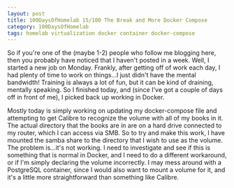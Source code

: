```yaml
---
layout: post
title: 100DaysOfHomelab 15/100 The Break and More Docker Compose
category: 100DaysOfHomelab
tags: homelab virtualization docker container docker-compose
---
```

So if you're one of the (maybe 1-2) people who follow me blogging here, then you probably have noticed that I haven't posted in a week. Well, I started a new job on Monday. Frankly, after getting off of work each day, I had plenty of time to work on things...I just didn't have the mental bandwidth! Training is always a lot of fun, but it can be kind of draining, mentally speaking. So I finished today, and (since I've got a couple of days off in front of me), I picked back up working in Docker.

Mostly today is simply working on updating my docker-compose file and attempting to get Calibre to recognize the volume with all of my books in it. The actual directory that the books are in are on a hard drive connected to my router, which I can access via SMB. So to try and make this work, I have mounted the samba share to the directory that I wish to use as the volume. The problem is...it's not working. I need to investigate and see if this is something that is normal in Docker, and I need to do a different workaround, or if I'm simply declaring the volume incorrectly. I may mess around with a PostgreSQL container, since I would also want to mount a volume for it, and it's a little more straightforward than something like Calibre.